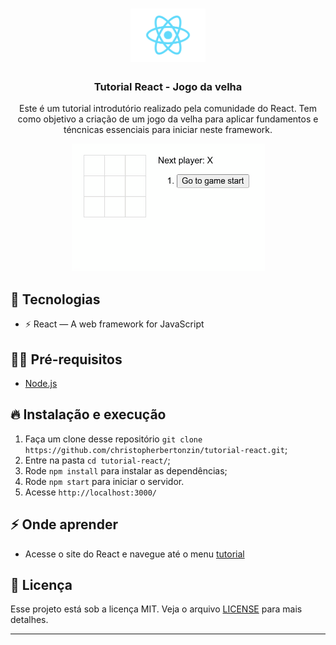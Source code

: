 <h1 align="center">
  <img alt="GoStack" src="./public/logo.png" width="120px" />
  <h3 align="center">
    Tutorial React - Jogo da velha
  </h3>
</h1>




<p align="center">Este é um tutorial introdutório realizado pela comunidade do React. Tem como objetivo a criação de um jogo da velha para aplicar fundamentos e téncnicas essenciais para iniciar neste framework. </p>

<p align="center">
    <img src="./public/jogoDaVelha.gif" >
</p>


## 🚀 Tecnologias

- ⚡ React — A web framework for JavaScript 

## ✋🏻 Pré-requisitos

- [Node.js](https://nodejs.org/en/)

## 🔥 Instalação e execução

1. Faça um clone desse repositório 
`git clone https://github.com/christopherbertonzin/tutorial-react.git`;
2. Entre na pasta `cd tutorial-react/`;
3. Rode `npm install` para instalar as dependências;
4. Rode `npm start` para iniciar o servidor.
5. Acesse `http://localhost:3000/`

## ⚡️ Onde aprender

- Acesse o site do React e navegue até o menu [tutorial]([React](https://pt-br.reactjs.org/tutorial/tutorial.html))

## 📝 Licença

Esse projeto está sob a licença MIT. Veja o arquivo [LICENSE](LICENSE.md) para mais detalhes.

---
